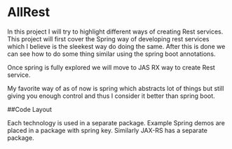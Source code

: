 # AllRest

In this project I will try to highlight different ways of creating Rest services.
This project will first cover the Spring way of developing rest services which I believe is the sleekest way do doing the same. 
After this is done we can see how to do some thing similar using the spring boot annotations.

Once spring is fully explored we will move to JAS RX way to create Rest service.

My favorite way of as of now is spring which abstracts lot of things but still giving you enough control and thus I consider it better than spring boot.

##Code Layout

Each technology is used in a separate package. Example Spring demos are placed in a package with spring key. Similarly JAX-RS has a separate package.
